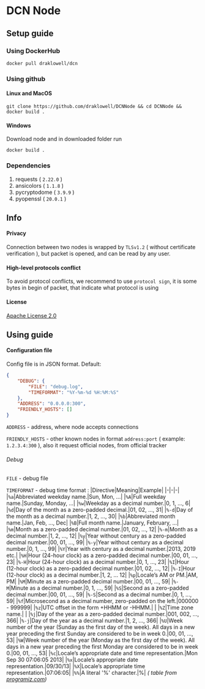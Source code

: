 # DCN Node
## Setup guide
### Using DockerHub
```
docker pull draklowell/dcn
```
### Using github
#### Linux and MacOS
```
git clone https://github.com/draklowell/DCNNode && cd DCNNode && docker build .
```
#### Windows
Download node and in downloaded folder run
```
docker build .
```
### Dependencies
1. requests ( `2.22.0` )
2. ansicolors ( `1.1.8` )
3. pycryptodome ( `3.9.9` )
4. pyopenssl ( `20.0.1` )
## Info
#### Privacy
Connection between two nodes is wrapped by `TLSv1.2` ( without certificate verification ), but packet is opened, and can be read by any user.
#### High-level protocols conflict
To avoid protocol conflicts, we recommend to use `protocol sign`, it is some bytes in begin of packet, that indicate what protocol is using
#### License
[Apache License 2.0](LICENSE)
## Using guide
#### Configuration file
Config file is in JSON format. Default:
```json
{
    "DEBUG": {
        "FILE": "debug.log",
        "TIMEFORMAT": "%Y-%m-%d %H:%M:%S"
    },
    "ADDRESS": "0.0.0.0:300",
    "FRIENDLY_HOSTS": []
}
```
`ADDRESS` - address, where node accepts connections 

`FRIENDLY_HOSTS` - other known nodes in format `address:port` ( example: `1.2.3.4:300` ), also it request official nodes, from official tracker
###### Debug
`FILE` - debug file

`TIMEFORMAT` - debug time format :
|Directive|Meaning|Example|
|-|-|-|
|`%a`|Abbreviated weekday name.|Sun, Mon, ...|
|`%A`|Full weekday name.|Sunday, Monday, ...|
|`%w`|Weekday as a decimal number.|0, 1, ..., 6|
|`%d`|Day of the month as a zero-padded decimal.|01, 02, ..., 31|
|`%-d`|Day of the month as a decimal number.|1, 2, ..., 30|
|`%b`|Abbreviated month name.|Jan, Feb, ..., Dec|
|`%B`|Full month name.|January, February, ...|
|`%m`|Month as a zero-padded decimal number.|01, 02, ..., 12|
|`%-m`|Month as a decimal number.|1, 2, ..., 12|
|`%y`|Year without century as a zero-padded decimal number.|00, 01, ..., 99|
|`%-y`|Year without century as a decimal number.|0, 1, ..., 99|
|`%Y`|Year with century as a decimal number.|2013, 2019 etc.|
|`%H`|Hour (24-hour clock) as a zero-padded decimal number.|00, 01, ..., 23|
|`%-H`|Hour (24-hour clock) as a decimal number.|0, 1, ..., 23|
|`%I`|Hour (12-hour clock) as a zero-padded decimal number.|01, 02, ..., 12|
|`%-I`|Hour (12-hour clock) as a decimal number.|1, 2, ... 12|
|`%p`|Locale’s AM or PM.|AM, PM|
|`%M`|Minute as a zero-padded decimal number.|00, 01, ..., 59|
|`%-M`|Minute as a decimal number.|0, 1, ..., 59|
|`%S`|Second as a zero-padded decimal number.|00, 01, ..., 59|
|`%-S`|Second as a decimal number.|0, 1, ..., 59|
|`%f`|Microsecond as a decimal number, zero-padded on the left.|000000 - 999999|
|`%z`|UTC offset in the form +HHMM or -HHMM.| |
|`%Z`|Time zone name.| |
|`%j`|Day of the year as a zero-padded decimal number.|001, 002, ..., 366|
|`%-j`|Day of the year as a decimal number.|1, 2, ..., 366|
|`%U`|Week number of the year (Sunday as the first day of the week). All days in a new year preceding the first Sunday are considered to be in week 0.|00, 01, ..., 53|
|`%W`|Week number of the year (Monday as the first day of the week). All days in a new year preceding the first Monday are considered to be in week 0.|00, 01, ..., 53|
|`%c`|Locale’s appropriate date and time representation.|Mon Sep 30 07:06:05 2013|
|`%x`|Locale’s appropriate date representation.|09/30/13|
|`%X`|Locale’s appropriate time representation.|07:06:05|
|`%%`|A literal '%' character.|%|
_( table from [programiz.com](https://www.programiz.com/python-programming/datetime/strftime))_
